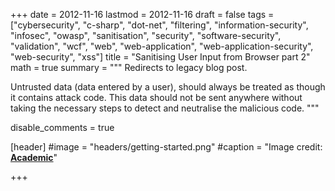 +++
date = 2012-11-16
lastmod = 2012-11-16
draft = false
tags = ["cybersecurity", "c-sharp", "dot-net", "filtering", "information-security", "infosec", "owasp", "sanitisation", "security", "software-security", "validation", "wcf", "web", "web-application", "web-application-security", "web-security", "xss"]
title = "Sanitising User Input from Browser part 2"
math = true
summary = """
Redirects to legacy blog post.

Untrusted data (data entered by a user), should always be treated as though it contains attack code. This data should not be sent anywhere without taking the necessary steps to detect and neutralise the malicious code.
"""

disable_comments = true

[header]
#image = "headers/getting-started.png"
#caption = "Image credit: [**Academic**](https://github.com/gcushen/hugo-academic/)"

+++

<html>
  <head>
    <title>Sanitising User Input from Browser. part 2</title>
    <link rel="canonical" href="https://binarymist.wordpress.com/2012/11/16/sanitising-user-input-from-browser-part-2/"/>
    <meta http-equiv="content-type" content="text/html; charset=utf-8"/>
    <meta http-equiv="refresh" content="2; url=https://binarymist.wordpress.com/2012/11/16/sanitising-user-input-from-browser-part-2/"/>
  </head>
</html>
